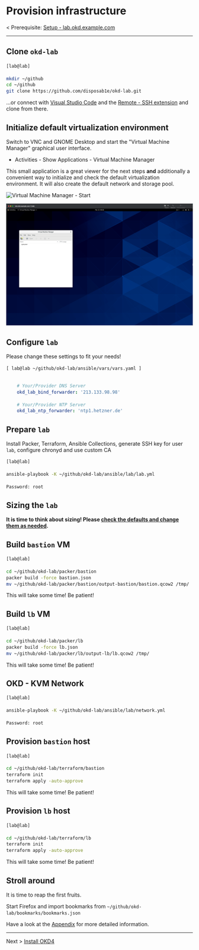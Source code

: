 # Provision infrastructure

< Prerequisite: [Setup - lab.okd.example.com](01_setup_lab.md)

* * *

## Clone `okd-lab`

```bash
[lab@lab]

mkdir ~/github
cd ~/github
git clone https://github.com/disposab1e/okd-lab.git

```

...or connect with [Visual Studio Code](https://code.visualstudio.com/) and the [Remote - SSH extension](https://marketplace.visualstudio.com/items?itemName=ms-vscode-remote.remote-ssh) and clone from there.

## Initialize default virtualization environment

Switch to VNC and GNOME Desktop and start the "Virtual Machine Manager" graphical user interface.

- Activities - Show Applications - Virtual Machine Manager

This small application is a great viewer for the next steps __and__ additionally a convenient way to initialize and check the default virtualization environment. It will also create the default network and storage pool.

![Virtual Machine Manager - Start](images/vmm/00.png)

![Virtual Machine Manager - GUI](images/vmm/01.png)

## Configure `lab`

Please change these settings to fit your needs!

`[ lab@lab ~/github/okd-lab/ansible/vars/vars.yaml ]`

```yaml

    # Your/Provider DNS Server
    okd_lab_bind_forwarder: '213.133.98.98'

    # Your/Provider NTP Server
    okd_lab_ntp_forwarder: 'ntp1.hetzner.de'

```

## Prepare `lab`    

Install Packer, Terraform, Ansible Collections, generate SSH key for user `lab`, configure chronyd and use custom CA

```bash
[lab@lab]

ansible-playbook -K ~/github/okd-lab/ansible/lab/lab.yml

Password: root

```

## Sizing the `lab`

__It is time to think about sizing! Please [check the defaults and change them as needed](sizing.md).__

## Build `bastion` VM

```bash
[lab@lab]

cd ~/github/okd-lab/packer/bastion
packer build -force bastion.json
mv ~/github/okd-lab/packer/bastion/output-bastion/bastion.qcow2 /tmp/

```
This will take some time! Be patient!

## Build `lb` VM

```bash
[lab@lab]

cd ~/github/okd-lab/packer/lb
packer build -force lb.json
mv ~/github/okd-lab/packer/lb/output-lb/lb.qcow2 /tmp/

```

This will take some time! Be patient!

## OKD - KVM Network

```bash
[lab@lab]

ansible-playbook -K ~/github/okd-lab/ansible/lab/network.yml

Password: root

```

## Provision `bastion` host

```bash
[lab@lab]

cd ~/github/okd-lab/terraform/bastion
terraform init
terraform apply -auto-approve

```

This will take some time! Be patient!

## Provision `lb` host

```bash
[lab@lab]

cd ~/github/okd-lab/terraform/lb
terraform init
terraform apply -auto-approve

```

This will take some time! Be patient!

## Stroll around

It is time to reap the first fruits.

Start Firefox and import bookmarks from `~/github/okd-lab/bookmarks/bookmarks.json`

Have a look at the [Appendix](appendix.md) for more detailed information.

* * *

Next > [Install OKD4](03_install_okd.md)
